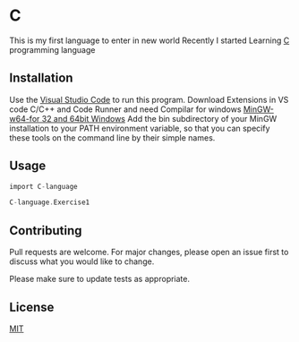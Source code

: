 # C
This is my first language to enter in new world
Recently I started Learning [C](https://en.wikipedia.org/wiki/C_(programming_language)) programming language 

## Installation
Use the [Visual Studio Code](https://code.visualstudio.com/download) to run this program.
Download Extensions in VS code C/C++ and Code Runner
and need Compilar for windows [MinGW-w64-for 32 and 64bit Windows](https://sourceforge.net/projects/mingw-w64/files/Toolchains%20targetting%20Win32/Personal%20Builds/mingw-builds/installer/mingw-w64-install.exe/download)
Add the bin subdirectory of your MinGW installation to your PATH environment variable, so that you can specify these tools on the command line by their simple names.

## Usage
```C
import C-language

C-language.Exercise1
```
## Contributing
Pull requests are welcome. For major changes, please open an issue first to discuss what you would like to change.

Please make sure to update tests as appropriate.

## License
[MIT](https://choosealicense.com/licenses/mit/)
